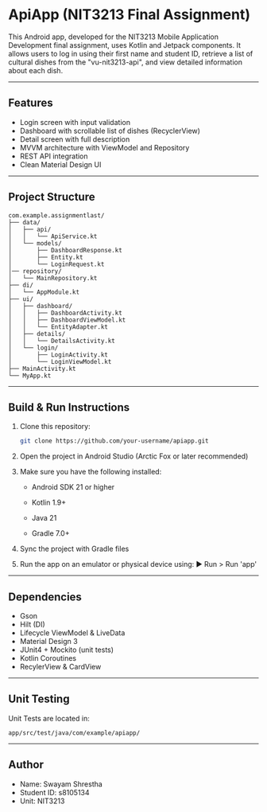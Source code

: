 # ApiApp (NIT3213 Final Assignment)

This Android app, developed for the NIT3213 Mobile Application Development final assignment, uses Kotlin and Jetpack components. It allows users to log in using their first name and student ID, retrieve a list of cultural dishes from the "vu-nit3213-api", and view detailed information about each dish.

---

## Features

- Login screen with input validation
- Dashboard with scrollable list of dishes (RecyclerView)
- Detail screen with full description
- MVVM architecture with ViewModel and Repository
- REST API integration
- Clean Material Design UI

---

## Project Structure
```
com.example.assignmentlast/
├── data/
│   ├── api/
│   │   └── ApiService.kt
│   └── models/
│       ├── DashboardResponse.kt
│       ├── Entity.kt
│       └── LoginRequest.kt
│── repository/
│   └── MainRepository.kt
├── di/
│   └── AppModule.kt
├── ui/
│   ├── dashboard/
│   │   ├── DashboardActivity.kt
│   │   ├── DashboardViewModel.kt
│   │   └── EntityAdapter.kt
│   ├── details/
│   │   └── DetailsActivity.kt
│   └── login/
│       ├── LoginActivity.kt
│       └── LoginViewModel.kt
├── MainActivity.kt
└── MyApp.kt
```
---

## Build & Run Instructions

1. Clone this repository:
   ```bash
   git clone https://github.com/your-username/apiapp.git
   ```

2. Open the project in Android Studio (Arctic Fox or later recommended)

3. Make sure you have the following installed:

   - Android SDK 21 or higher

   - Kotlin 1.9+

   - Java 21

   - Gradle 7.0+

4. Sync the project with Gradle files

5. Run the app on an emulator or physical device using: ▶️ Run > Run 'app'

---

## Dependencies
- Gson
- Hilt (DI)
- Lifecycle ViewModel & LiveData
- Material Design 3
- JUnit4 + Mockito (unit tests)
- Kotlin Coroutines
- RecylerView & CardView

---

## Unit Testing

Unit Tests are located in:
```
app/src/test/java/com/example/apiapp/

```

---

## Author
- Name: Swayam Shrestha
- Student ID: s8105134
- Unit: NIT3213